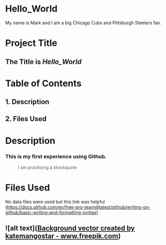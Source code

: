 # Hello_World
My name is Mark and I am a big Chicago Cubs and Pittsburgh Steelers fan. 
# Project Title
## The Title is *Hello_World*
# Table of Contents 
## 1. Description
## 2. Files Used
# Description
### This is my first experience using Github. 
> I am practicing a blockquote
# Files Used
No data files were used but this link was helpful (https://docs.github.com/en/free-pro-team@latest/github/writing-on-github/basic-writing-and-formatting-syntax)
## ![alt text](<a href='https://www.freepik.com/vectors/background'>Background vector created by katemangostar - www.freepik.com</a>) 
